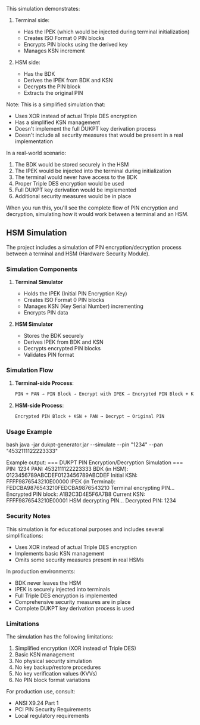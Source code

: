 This simulation demonstrates:
1. Terminal side:
    - Has the IPEK (which would be injected during terminal initialization)
    - Creates ISO Format 0 PIN blocks
    - Encrypts PIN blocks using the derived key
    - Manages KSN increment

2. HSM side:
    - Has the BDK
    - Derives the IPEK from BDK and KSN
    - Decrypts the PIN block
    - Extracts the original PIN

Note: This is a simplified simulation that:
- Uses XOR instead of actual Triple DES encryption
- Has a simplified KSN management
- Doesn't implement the full DUKPT key derivation process
- Doesn't include all security measures that would be present in a real implementation

In a real-world scenario:
1. The BDK would be stored securely in the HSM
2. The IPEK would be injected into the terminal during initialization
3. The terminal would never have access to the BDK
4. Proper Triple DES encryption would be used
5. Full DUKPT key derivation would be implemented
6. Additional security measures would be in place

When you run this, you'll see the complete flow of PIN encryption and decryption, simulating how it would work between a terminal and an HSM.


## HSM Simulation

The project includes a simulation of PIN encryption/decryption process between a terminal and HSM (Hardware Security Module).

### Simulation Components

1. **Terminal Simulator**
   - Holds the IPEK (Initial PIN Encryption Key)
   - Creates ISO Format 0 PIN blocks
   - Manages KSN (Key Serial Number) incrementing
   - Encrypts PIN data

2. **HSM Simulator**
   - Stores the BDK securely
   - Derives IPEK from BDK and KSN
   - Decrypts encrypted PIN blocks
   - Validates PIN format

### Simulation Flow

1. **Terminal-side Process**:
   ```bash
   PIN + PAN → PIN Block → Encrypt with IPEK → Encrypted PIN Block + KSN
   ```

2. **HSM-side Process**:
   ```bash
   Encrypted PIN Block + KSN + PAN → Decrypt → Original PIN
   ```

### Usage Example
bash java -jar dukpt-generator.jar --simulate
--pin "1234"
--pan "4532111122223333"

Example output:
=== DUKPT PIN Encryption/Decryption Simulation === PIN: 1234 PAN: 4532111122223333
BDK (in HSM): 0123456789ABCDEF0123456789ABCDEF Initial KSN: FFFF9876543210E00000 IPEK (in Terminal): FEDCBA9876543210FEDCBA9876543210
Terminal encrypting PIN... Encrypted PIN block: A1B2C3D4E5F6A7B8 Current KSN: FFFF9876543210E00001
HSM decrypting PIN... Decrypted PIN: 1234


### Security Notes

This simulation is for educational purposes and includes several simplifications:
- Uses XOR instead of actual Triple DES encryption
- Implements basic KSN management
- Omits some security measures present in real HSMs

In production environments:
- BDK never leaves the HSM
- IPEK is securely injected into terminals
- Full Triple DES encryption is implemented
- Comprehensive security measures are in place
- Complete DUKPT key derivation process is used

### Limitations

The simulation has the following limitations:
1. Simplified encryption (XOR instead of Triple DES)
2. Basic KSN management
3. No physical security simulation
4. No key backup/restore procedures
5. No key verification values (KVVs)
6. No PIN block format variations

For production use, consult:
- ANSI X9.24 Part 1
- PCI PIN Security Requirements
- Local regulatory requirements